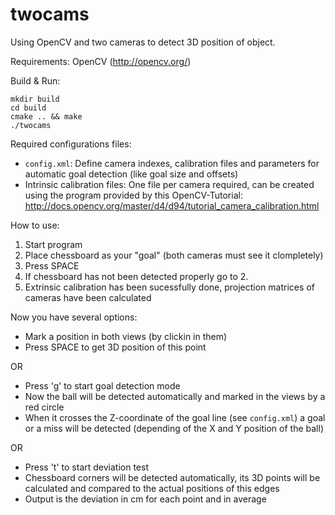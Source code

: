 # twocams
Using OpenCV and two cameras to detect 3D position of object.

Requirements: OpenCV (http://opencv.org/)

Build & Run:
```
mkdir build
cd build
cmake .. && make
./twocams
```

Required configurations files:

* ```config.xml```: Define camera indexes, calibration files and parameters for automatic goal detection (like goal size and offsets)
* Intrinsic calibration files: One file per camera required, can be created using the program provided by this OpenCV-Tutorial: http://docs.opencv.org/master/d4/d94/tutorial_camera_calibration.html

How to use:

1. Start program
2. Place chessboard as your "goal" (both cameras must see it clompletely)
3. Press SPACE
4. If chessboard has not been detected properly go to 2.
5. Extrinsic calibration has been sucessfully done, projection matrices of cameras have been calculated

Now you have several options:

* Mark a position in both views (by clickin in them)
* Press SPACE to get 3D position of this point

OR

* Press 'g' to start goal detection mode
* Now the ball will be detected automatically and marked in the views by a red circle
* When it crosses the Z-coordinate of the goal line (see ```config.xml```) a goal or a miss will be detected (depending of the X and Y position of the ball)

OR

* Press 't' to start deviation test
* Chessboard corners will be detected automatically, its 3D points will be calculated and compared to the actual positions of this edges
* Output is the deviation in cm for each point and in average
